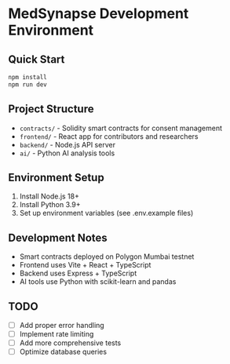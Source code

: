 # MedSynapse Development Environment

## Quick Start
```bash
npm install
npm run dev
```

## Project Structure
- `contracts/` - Solidity smart contracts for consent management
- `frontend/` - React app for contributors and researchers
- `backend/` - Node.js API server
- `ai/` - Python AI analysis tools

## Environment Setup
1. Install Node.js 18+
2. Install Python 3.9+
3. Set up environment variables (see .env.example files)

## Development Notes
- Smart contracts deployed on Polygon Mumbai testnet
- Frontend uses Vite + React + TypeScript
- Backend uses Express + TypeScript
- AI tools use Python with scikit-learn and pandas

## TODO
- [ ] Add proper error handling
- [ ] Implement rate limiting
- [ ] Add more comprehensive tests
- [ ] Optimize database queries

